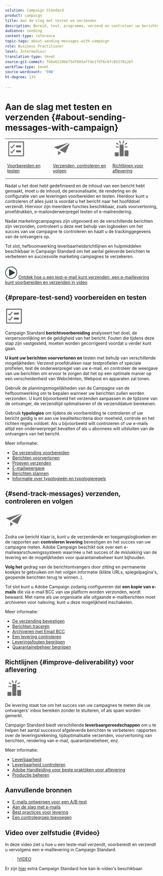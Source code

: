 ```yaml
---
solution: Campaign Standard
product: campaign
title: Aan de slag met testen en verzenden
description: Bereid, test, programma, verzend en controleer uw berichten.
audience: sending
content-type: reference
topic-tags: about-sending-messages-with-campaign
role: Business Practitioner
level: Intermediair
translation-type: tm+mt
source-git-commit: fb9a6218bb754f803affde1fdf6c6fc01570126f
workflow-type: tm+mt
source-wordcount: '598'
ht-degree: 13%

---
```



# Aan de slag met testen en verzenden {#about-sending-messages-with-campaign}

<table>
<tr>
<td><img src="assets/do-not-localize/icon_prepare.svg" width="60px"><p><a href="#prepare-test-send">Voorbereiden en testen</a></p></td>
<td><img src="assets/do-not-localize/icon_send.svg" width="60px"><p><a href="#send-track-messages">Verzenden, controleren en volgen</a></p></td>
<td><img src="assets/do-not-localize/icon_deliverability.svg" width="60px"><p><a href="#improve-deliverability">Richtlijnen voor aflevering</a></p></td></tr>
</table>

Nadat u het doel hebt gedefinieerd en de inhoud van een bericht hebt gemaakt, moet u de inhoud, de personalisatie, de rendering en de configuratie van uw leveringen voorbereiden en testen. Hierdoor kunt u controleren of alles juist is voordat u het bericht naar het hoofddoel verzendt. Hiervoor zijn meerdere functies beschikbaar, zoals voorvertoning, proefdrukken, e-mailonderwerpregel testen of e-mailrendering.

Nadat marketingcampagnes zijn uitgevoerd en de verschillende berichten zijn verzonden, controleert u deze met behulp van logboeken om het succes van uw campagne te controleren en haalt u de trackinggegevens van de ontvangers op.

Tot slot, hefboomwerking leverbaarheidsrichtlijnen en hulpmiddelen beschikbaar in Campaign Standard om het aantal geleverde berichten te verbeteren en succesvolle marketing campagnes te verzekeren.

![](assets/do-not-localize/how-to-video.png) [Ontdek hoe u een test-e-mail kunt verzenden, een e-maillevering kunt voorbereiden en verzenden in video](#video)

## {#prepare-test-send} voorbereiden en testen

<img src="assets/do-not-localize/icon_prepare.svg" width="60px">

Campaign Standard **berichtvoorbereiding** analyseert het doel, de verpersoonlijking en de geldigheid van het bericht. Fouten die tijdens deze stap zijn vastgesteld, moeten worden gecorrigeerd voordat u verder kunt gaan.

**U kunt uw berichten voorvertonen en** testen met behulp van verschillende mogelijkheden: Verzend proefdrukken naar testprofielen of speciale profielen, test de onderwerpregel van uw e-mail, en controleer de weergave van uw berichten om ervoor te zorgen dat het op een optimale manier op een verscheidenheid van Webcliënten, Webpost en apparaten zal tonen.

Gebruik de planningsmogelijkheden van de Campagne van de hefboomwerking om te bepalen wanneer uw berichten zullen worden verzonden. U kunt bijvoorbeeld het verzenden aanpassen in de tijdzone van de ontvanger, de verzendtijd optimaliseren of de verzenddatum berekenen.

Gebruik **typologies** om tijdens de voorbereiding te controleren of uw bericht geldig is en aan uw kwaliteitscriteria door moeheid, controle en het richten regels voldoet. Als u bijvoorbeeld wilt controleren of uw e-mails altijd een onderwerpregel bevatten of als u abonnees wilt uitsluiten van de ontvangers van het bericht.

Meer informatie:

* [De verzending voorbereiden](../../sending/using/preparing-the-send.md)
* [Berichten voorvertonen](../../sending/using/previewing-messages.md)
* [Proeven verzenden](../../sending/using/sending-proofs.md)
* [E-mailweergave](../../sending/using/email-rendering.md)
* [Berichten plannen](../../sending/using/about-scheduling-messages.md)
* [Informatie over typologieën en typologieregels](../../sending/using/about-typology-rules.md)

## {#send-track-messages} verzenden, controleren en volgen

<img src="assets/do-not-localize/icon_send.svg"  width="60px">

Zodra uw bericht klaar is, kunt u de verzendende en toegangslogboeken en de rapporten aan **controleren levering** bevestigen en het succes van uw campagne meten. Adobe Campaign beschikt ook over een e-mailwaarschuwingssysteem waarmee u het succes of de mislukking van de levering en de mogelijkheden voor quarantainebeheer kunt bijhouden.

**Volg het** gedrag van de berichtontvangers door zitting en permanente koekjes te gebruiken om het volgen informatie (klikte URLs, spiegelpagina&#39;s, geopende berichten terug te winnen..).

Tot slot kunt u Adobe Campaign zodanig configureren dat **een kopie van e-mails** die via e-mail BCC van uw platform worden verzonden, wordt bewaard. Met name als uw organisatie alle uitgaande e-mailberichten moet archiveren voor naleving, kunt u deze mogelijkheid inschakelen.

Meer informatie:

* [De verzending bevestigen](../../sending/using/confirming-the-send.md)
* [Berichten traceren](../../sending/using/tracking-messages.md)
* [Archiveren met Email BCC](../../sending/using/archiving.md)
* [Een levering controleren](../../sending/using/monitoring-a-delivery.md)
* [Leveringsfouten begrijpen](../../sending/using/understanding-delivery-failures.md)
* [Quarantainebeheer begrijpen](../../sending/using/understanding-quarantine-management.md)

## Richtlijnen {#improve-deliverability} voor aflevering

<img src="assets/do-not-localize/icon_deliverability.svg"  width="60px">

De levering staat toe om het succes van uw campagnes te meten die uw ontvangers&#39; inbox bereiken zonder te stuiteren, of als spam worden gemerkt.

Campaign Standard biedt verschillende **leverbaargereedschappen** om u te helpen het aantal succesvol afgeleverde berichten te verbeteren: rapporten over de leveringsrekening, tijdoptimalisatie verzenden, voorvertoning van berichten, rendering van e-mail, quarantainebeheer, enz.

Meer informatie:

* [Leverbaarheid](../../sending/using/about-deliverability.md)
* [Leverbaarheid controleren](../../sending/using/monitor-deliverability.md)
* [Adobe Handleiding voor beste praktijken voor aflevering](https://experienceleague.adobe.com/docs/deliverability-learn/deliverability-best-practice-guide/introduction.html)
* [Productie beheren](../../reporting/using/delivery-throughput.md)

## Aanvullende bronnen

* [E-mails ontwerpen voor een A/B-test](../../channels/using/designing-an-a-b-test-email.md)
* [Aan de slag met e-mails](https://helpx.adobe.com/nl/campaign/kb/acs-get-started-with-emails.html)
* [Best practices voor levering](../../sending/using/delivery-best-practices.md)
* [Een controlegroep toevoegen](../../sending/using/control-group.md)

## Video over zelfstudie {#video}

In deze video ziet u hoe u een teste-mail verzendt, voorbereidt en verzendt u vervolgens een e-maillevering in Campaign Standard.

>[!VIDEO](https://video.tv.adobe.com/v/24013/)

Er zijn [hier](https://experienceleague.adobe.com/docs/campaign-standard-learn/tutorials/overview.html?lang=nl) extra Campaign Standard hoe kan ik-video&#39;s beschikbaar.
